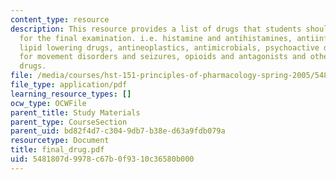 ```yaml
---
content_type: resource
description: This resource provides a list of drugs that students should know by name
  for the final examination. i.e. histamine and antihistamines, antiinflammatory drugs,
  lipid lowering drugs, antineoplastics, antimicrobials, psychoactive drugs, drugs
  for movement disorders and seizures, opioids and antagonists and other miscellaneous
  drugs.
file: /media/courses/hst-151-principles-of-pharmacology-spring-2005/5481807d9978c67b0f9310c36580b000_final_drug.pdf
file_type: application/pdf
learning_resource_types: []
ocw_type: OCWFile
parent_title: Study Materials
parent_type: CourseSection
parent_uid: bd82f4d7-c304-9db7-b38e-d63a9fdb079a
resourcetype: Document
title: final_drug.pdf
uid: 5481807d-9978-c67b-0f93-10c36580b000
---
```

